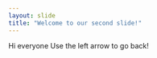 ```yaml
---
layout: slide
title: "Welcome to our second slide!"
---
```

Hi everyone
Use the left arrow to go back!
